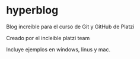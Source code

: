 # hyperblog
Blog increíble para el curso de Git y GitHub de Platzi

Creado por el incleible platzi team

Incluye ejemplos en windows, linus y mac.
